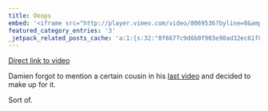 ```yaml
---
title: Ooops
embed: '<iframe src="http://player.vimeo.com/video/8069536?byline=0&amp;portrait=0&amp;badge=0" width="500" height="281" frameborder="0" webkitAllowFullScreen mozallowfullscreen allowFullScreen></iframe>'
featured_category_entries: '3'
_jetpack_related_posts_cache: 'a:1:{s:32:"8f6677c9d6b0f903e98ad32ec61f8deb";a:2:{s:7:"expires";i:1523506333;s:7:"payload";a:3:{i:0;a:1:{s:2:"id";i:188;}i:1;a:1:{s:2:"id";i:230;}i:2;a:1:{s:2:"id";i:178;}}}}'
---
```

<p><a href="http://vimeo.com/8069536">Direct link to video</a></p>
<p>Damien forgot to mention a certain cousin in his <a href="http://www.mennoboy.com/damien/2009/12/04/learning-to-speak-like-a-2-5-year-old/">last video</a> and decided to make up for it.</p>
<p>Sort of.</p>
